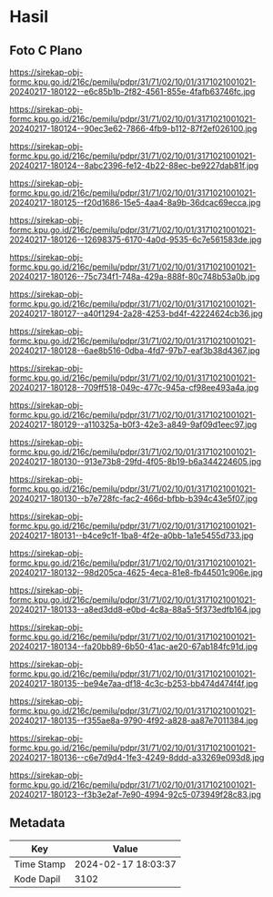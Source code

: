 # Hasil

## Foto C Plano

https://sirekap-obj-formc.kpu.go.id/216c/pemilu/pdpr/31/71/02/10/01/3171021001021-20240217-180122--e6c85b1b-2f82-4561-855e-4fafb63746fc.jpg

https://sirekap-obj-formc.kpu.go.id/216c/pemilu/pdpr/31/71/02/10/01/3171021001021-20240217-180124--90ec3e62-7866-4fb9-b112-87f2ef026100.jpg

https://sirekap-obj-formc.kpu.go.id/216c/pemilu/pdpr/31/71/02/10/01/3171021001021-20240217-180124--8abc2396-fe12-4b22-88ec-be9227dab81f.jpg

https://sirekap-obj-formc.kpu.go.id/216c/pemilu/pdpr/31/71/02/10/01/3171021001021-20240217-180125--f20d1686-15e5-4aa4-8a9b-36dcac69ecca.jpg

https://sirekap-obj-formc.kpu.go.id/216c/pemilu/pdpr/31/71/02/10/01/3171021001021-20240217-180126--12698375-6170-4a0d-9535-6c7e561583de.jpg

https://sirekap-obj-formc.kpu.go.id/216c/pemilu/pdpr/31/71/02/10/01/3171021001021-20240217-180126--75c734f1-748a-429a-888f-80c748b53a0b.jpg

https://sirekap-obj-formc.kpu.go.id/216c/pemilu/pdpr/31/71/02/10/01/3171021001021-20240217-180127--a40f1294-2a28-4253-bd4f-42224624cb36.jpg

https://sirekap-obj-formc.kpu.go.id/216c/pemilu/pdpr/31/71/02/10/01/3171021001021-20240217-180128--6ae8b516-0dba-4fd7-97b7-eaf3b38d4367.jpg

https://sirekap-obj-formc.kpu.go.id/216c/pemilu/pdpr/31/71/02/10/01/3171021001021-20240217-180128--709ff518-049c-477c-945a-cf98ee493a4a.jpg

https://sirekap-obj-formc.kpu.go.id/216c/pemilu/pdpr/31/71/02/10/01/3171021001021-20240217-180129--a110325a-b0f3-42e3-a849-9af09d1eec97.jpg

https://sirekap-obj-formc.kpu.go.id/216c/pemilu/pdpr/31/71/02/10/01/3171021001021-20240217-180130--913e73b8-29fd-4f05-8b19-b6a344224605.jpg

https://sirekap-obj-formc.kpu.go.id/216c/pemilu/pdpr/31/71/02/10/01/3171021001021-20240217-180130--b7e728fc-fac2-466d-bfbb-b394c43e5f07.jpg

https://sirekap-obj-formc.kpu.go.id/216c/pemilu/pdpr/31/71/02/10/01/3171021001021-20240217-180131--b4ce9c1f-1ba8-4f2e-a0bb-1a1e5455d733.jpg

https://sirekap-obj-formc.kpu.go.id/216c/pemilu/pdpr/31/71/02/10/01/3171021001021-20240217-180132--98d205ca-4625-4eca-81e8-fb44501c906e.jpg

https://sirekap-obj-formc.kpu.go.id/216c/pemilu/pdpr/31/71/02/10/01/3171021001021-20240217-180133--a8ed3dd8-e0bd-4c8a-88a5-5f373edfb164.jpg

https://sirekap-obj-formc.kpu.go.id/216c/pemilu/pdpr/31/71/02/10/01/3171021001021-20240217-180134--fa20bb89-6b50-41ac-ae20-67ab184fc91d.jpg

https://sirekap-obj-formc.kpu.go.id/216c/pemilu/pdpr/31/71/02/10/01/3171021001021-20240217-180135--be94e7aa-df18-4c3c-b253-bb474d474f4f.jpg

https://sirekap-obj-formc.kpu.go.id/216c/pemilu/pdpr/31/71/02/10/01/3171021001021-20240217-180135--f355ae8a-9790-4f92-a828-aa87e7011384.jpg

https://sirekap-obj-formc.kpu.go.id/216c/pemilu/pdpr/31/71/02/10/01/3171021001021-20240217-180136--c6e7d9d4-1fe3-4249-8ddd-a33269e093d8.jpg

https://sirekap-obj-formc.kpu.go.id/216c/pemilu/pdpr/31/71/02/10/01/3171021001021-20240217-180123--f3b3e2af-7e90-4994-92c5-073949f28c83.jpg


## Metadata

| Key        | Value               |
| ---------- | ------------------- |
| Time Stamp | 2024-02-17 18:03:37 |
| Kode Dapil | 3102                |



